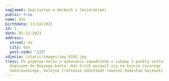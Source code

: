 ```yaml
---
naglowek: Zwycięstwo w derbach z Jeziorakiem!
public: true
name: das
birthdate: 11/10/2021
id: 1
date: 01-12-2021
address:
  street: da
  city: das
  post-code: "123"
zdjecia: /static/images/img_6102.jpg
tresc: Po pięknym meczu w wykonaniu zawodników z Lubawy 3 punkty zostały
  dopisane do Naszego konta. Hat-trick pojawił się na koncie Cezarego
  Sobolewskiego, kolejne trafienie odnotował również Radosław Gajewski.
---
```

